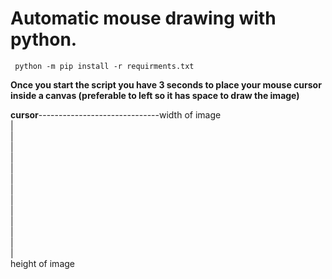 # Automatic mouse drawing with python.
<code> python -m pip install -r requirments.txt </code>

**Once you start the script you have 3 seconds to place your mouse cursor inside a canvas (preferable to left so it has space to draw the image)**


**cursor**------------------------------width of image<br />
|
<br />
|
<br />
|
<br />
|
<br />
|
<br />
|
<br />
|
<br />
|
<br />
|
<br />
|
<br />
|
<br />
|
<br />
|
<br />
height of image
